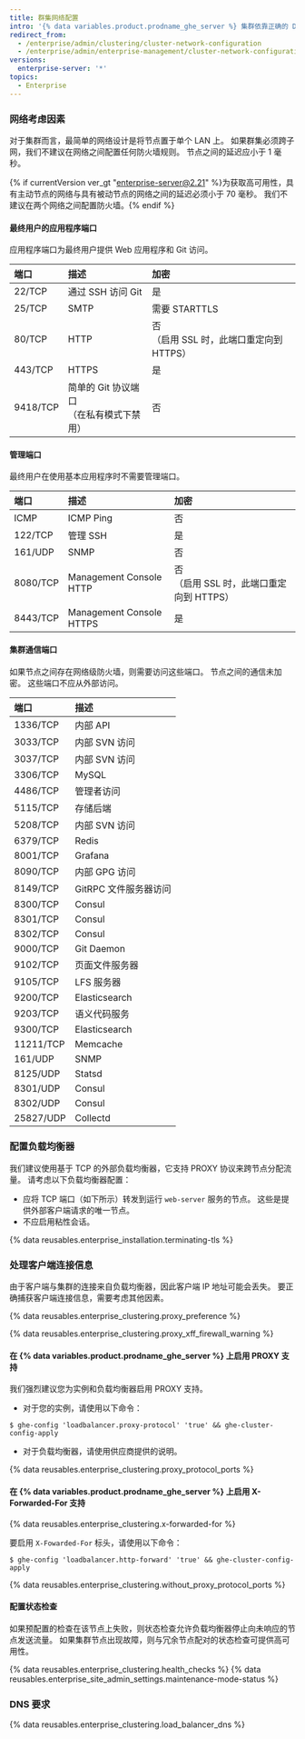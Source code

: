 ```yaml
---
title: 群集网络配置
intro: '{% data variables.product.prodname_ghe_server %} 集群依靠正确的 DNS 名称解析、负载均衡以及节点之间的通信来正常运行。'
redirect_from:
  - /enterprise/admin/clustering/cluster-network-configuration
  - /enterprise/admin/enterprise-management/cluster-network-configuration
versions:
  enterprise-server: '*'
topics:
  - Enterprise
---
```


### 网络考虑因素

对于集群而言，最简单的网络设计是将节点置于单个 LAN 上。 如果群集必须跨子网，我们不建议在网络之间配置任何防火墙规则。 节点之间的延迟应小于 1 毫秒。

{% if currentVersion ver_gt "enterprise-server@2.21" %}为获取高可用性，具有主动节点的网络与具有被动节点的网络之间的延迟必须小于 70 毫秒。 我们不建议在两个网络之间配置防火墙。{% endif %}

#### 最终用户的应用程序端口

应用程序端口为最终用户提供 Web 应用程序和 Git 访问。

| 端口       | 描述                               | 加密                                  |
|:-------- |:-------------------------------- |:----------------------------------- |
| 22/TCP   | 通过 SSH 访问 Git                    | 是                                   |
| 25/TCP   | SMTP                             | 需要 STARTTLS                         |
| 80/TCP   | HTTP                             | 否<br>（启用 SSL 时，此端口重定向到 HTTPS） |
| 443/TCP  | HTTPS                            | 是                                   |
| 9418/TCP | 简单的 Git 协议端口<br>（在私有模式下禁用） | 否                                   |

#### 管理端口

最终用户在使用基本应用程序时不需要管理端口。

| 端口       | 描述                       | 加密                                  |
|:-------- |:------------------------ |:----------------------------------- |
| ICMP     | ICMP Ping                | 否                                   |
| 122/TCP  | 管理 SSH                   | 是                                   |
| 161/UDP  | SNMP                     | 否                                   |
| 8080/TCP | Management Console HTTP  | 否<br>（启用 SSL 时，此端口重定向到 HTTPS） |
| 8443/TCP | Management Console HTTPS | 是                                   |

#### 集群通信端口

如果节点之间存在网络级防火墙，则需要访问这些端口。 节点之间的通信未加密。 这些端口不应从外部访问。

| 端口        | 描述             |
|:--------- |:-------------- |
| 1336/TCP  | 内部 API         |
| 3033/TCP  | 内部 SVN 访问      |
| 3037/TCP  | 内部 SVN 访问      |
| 3306/TCP  | MySQL          |
| 4486/TCP  | 管理者访问          |
| 5115/TCP  | 存储后端           |
| 5208/TCP  | 内部 SVN 访问      |
| 6379/TCP  | Redis          |
| 8001/TCP  | Grafana        |
| 8090/TCP  | 内部 GPG 访问      |
| 8149/TCP  | GitRPC 文件服务器访问 |
| 8300/TCP  | Consul         |
| 8301/TCP  | Consul         |
| 8302/TCP  | Consul         |
| 9000/TCP  | Git Daemon     |
| 9102/TCP  | 页面文件服务器        |
| 9105/TCP  | LFS 服务器        |
| 9200/TCP  | Elasticsearch  |
| 9203/TCP  | 语义代码服务         |
| 9300/TCP  | Elasticsearch  |
| 11211/TCP | Memcache       |
| 161/UDP   | SNMP           |
| 8125/UDP  | Statsd         |
| 8301/UDP  | Consul         |
| 8302/UDP  | Consul         |
| 25827/UDP | Collectd       |

### 配置负载均衡器

 我们建议使用基于 TCP 的外部负载均衡器，它支持 PROXY 协议来跨节点分配流量。 请考虑以下负载均衡器配置：

 - 应将 TCP 端口（如下所示）转发到运行 `web-server` 服务的节点。 这些是提供外部客户端请求的唯一节点。
 - 不应启用粘性会话。

{% data reusables.enterprise_installation.terminating-tls %}

### 处理客户端连接信息

由于客户端与集群的连接来自负载均衡器，因此客户端 IP 地址可能会丢失。 要正确捕获客户端连接信息，需要考虑其他因素。

{% data reusables.enterprise_clustering.proxy_preference %}

{% data reusables.enterprise_clustering.proxy_xff_firewall_warning %}

#### 在 {% data variables.product.prodname_ghe_server %} 上启用 PROXY 支持

我们强烈建议您为实例和负载均衡器启用 PROXY 支持。

 - 对于您的实例，请使用以下命令：
  ```shell
  $ ghe-config 'loadbalancer.proxy-protocol' 'true' && ghe-cluster-config-apply
  ```
  - 对于负载均衡器，请使用供应商提供的说明。

  {% data reusables.enterprise_clustering.proxy_protocol_ports %}

#### 在 {% data variables.product.prodname_ghe_server %} 上启用 X-Forwarded-For 支持

{% data reusables.enterprise_clustering.x-forwarded-for %}

要启用 `X-Fowarded-For` 标头，请使用以下命令：

```shell
$ ghe-config 'loadbalancer.http-forward' 'true' && ghe-cluster-config-apply
```

{% data reusables.enterprise_clustering.without_proxy_protocol_ports %}

#### 配置状态检查
如果预配置的检查在该节点上失败，则状态检查允许负载均衡器停止向未响应的节点发送流量。 如果集群节点出现故障，则与冗余节点配对的状态检查可提供高可用性。

{% data reusables.enterprise_clustering.health_checks %}
{% data reusables.enterprise_site_admin_settings.maintenance-mode-status %}

### DNS 要求

{% data reusables.enterprise_clustering.load_balancer_dns %}
